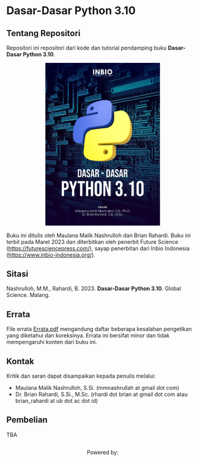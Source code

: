 # Dasar-Dasar Python 3.10

## Tentang Repositori
Repositori ini repositori dari kode dan tutorial pendamping buku **Dasar-Dasar Python 3.10**.

<p align="center">
<img width="300" src="https://github.com/biokomub/bukupython310/blob/main/assets/cover.jpeg">
</p>

Buku ini ditulis oleh Maulana Malik Nashrulloh dan Brian Rahardi. Buku ini terbit pada Maret 2023 dan diterbitkan oleh penerbit Future Science (https://futuresciencepress.com/), sayap penerbitan dari Inbio Indonesia (https://www.inbio-indonesia.org/).

## Sitasi

Nashrulloh, M.M., Rahardi, B. 2023. **Dasar-Dasar Python 3.10**. Global Science. Malang.

## Errata

File errata [Errata.pdf](Errata.pdf) mengandung daftar beberapa kesalahan pengetikan yang diketahui dan koreksinya. Errata ini bersifat minor dan tidak mempengaruhi konten dari buku ini.

## Kontak

Kritik dan saran dapat disampaikan kepada penulis melalui:

- Maulana Malik Nashrulloh, S.Si. (mmnashrullah at gmail dot com)
- Dr. Brian Rahardi, S.Si., M.Sc. (rhardi dot brian at gmail dot com atau brian_rahardi at ub dot ac dot id)

## Pembelian

TBA

##

<p align="center"> Powered by: </p>
<p align="center">
  
</p>
